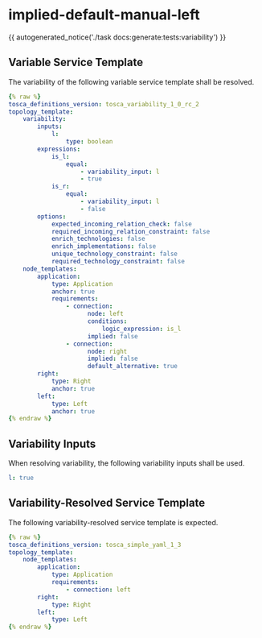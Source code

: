 # implied-default-manual-left

{{ autogenerated_notice('./task docs:generate:tests:variability') }}


## Variable Service Template

The variability of the following variable service template shall be resolved.

```yaml linenums="1"
{% raw %}
tosca_definitions_version: tosca_variability_1_0_rc_2
topology_template:
    variability:
        inputs:
            l:
                type: boolean
        expressions:
            is_l:
                equal:
                    - variability_input: l
                    - true
            is_r:
                equal:
                    - variability_input: l
                    - false
        options:
            expected_incoming_relation_check: false
            required_incoming_relation_constraint: false
            enrich_technologies: false
            enrich_implementations: false
            unique_technology_constraint: false
            required_technology_constraint: false
    node_templates:
        application:
            type: Application
            anchor: true
            requirements:
                - connection:
                      node: left
                      conditions:
                          logic_expression: is_l
                      implied: false
                - connection:
                      node: right
                      implied: false
                      default_alternative: true
        right:
            type: Right
            anchor: true
        left:
            type: Left
            anchor: true
{% endraw %}
```

## Variability Inputs

When resolving variability, the following variability inputs shall be used.

```yaml linenums="1"
l: true
```



## Variability-Resolved Service Template

The following variability-resolved service template is expected.

```yaml linenums="1"
{% raw %}
tosca_definitions_version: tosca_simple_yaml_1_3
topology_template:
    node_templates:
        application:
            type: Application
            requirements:
                - connection: left
        right:
            type: Right
        left:
            type: Left
{% endraw %}
```

